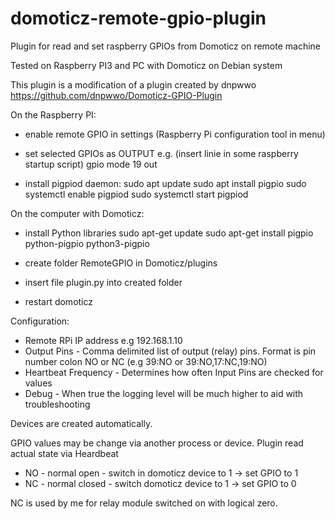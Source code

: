 # domoticz-remote-gpio-plugin 
Plugin for read and set raspberry GPIOs from Domoticz on remote machine

Tested on Raspberry PI3 and PC with Domoticz on Debian system

This plugin is a modification of a plugin created by dnpwwo https://github.com/dnpwwo/Domoticz-GPIO-Plugin

On the Raspberry PI:
- enable remote GPIO in settings (Raspberry Pi configuration tool in menu)
- set selected GPIOs as OUTPUT
  e.g. (insert linie in some raspberry startup script)
    gpio mode 19 out  
  
- install pigpiod daemon:
    sudo apt update
    sudo apt install pigpio
    sudo systemctl enable pigpiod
    sudo systemctl start pigpiod
 
 On the computer with Domoticz:
 - install Python libraries
    sudo apt-get update
    sudo apt-get install pigpio python-pigpio python3-pigpio

- create folder RemoteGPIO in Domoticz/plugins
- insert file plugin.py into created folder
- restart domoticz

Configuration:
- Remote RPi IP address e.g 192.168.1.10
- Output Pins - Comma delimited list of output (relay) pins. Format is pin number colon NO or NC (e.g 39:NO or 39:NO,17:NC,19:NO)
- Heartbeat Frequency - Determines how often Input Pins are checked for values
- Debug - When true the logging level will be much higher to aid with troubleshooting
   
 Devices are created automatically.

 GPIO values may be change via another process or device. Plugin read actual state via Heardbeat
- NO - normal open - switch in domoticz device to 1 -> set GPIO to 1
- NC - normal closed - switch domoticz device to 1 -> set GPIO to 0
 
 NC is used by me for relay module switched on with logical zero.
